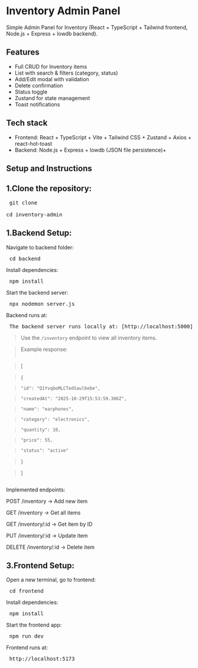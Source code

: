 # Inventory Admin Panel

Simple Admin Panel for Inventory (React + TypeScript + Tailwind frontend, Node.js + Express + lowdb backend).

## Features
- Full CRUD for Inventory items
- List with search & filters (category, status)
- Add/Edit modal with validation
- Delete confirmation
- Status toggle
- Zustand for state management
- Toast notifications

## Tech stack
- Frontend: React + TypeScript + Vite + Tailwind CSS + Zustand + Axios + react-hot-toast
- Backend: Node.js + Express + lowdb (JSON file persistence)+


## Setup and Instructions

 ## 1.Clone the repository:

<pre> git clone <https://github.com/swetha-29042004/inventory-admin.git>

cd inventory-admin </pre>

 ## 1.Backend Setup:

Navigate to backend folder:

<pre> cd backend </pre>

Install dependencies:

<pre> npm install </pre>

Start the backend server:

<pre> npx nodemon server.js  </pre>


Backend runs at:

<pre> The backend server runs locally at: [http://localhost:5000](http://localhost:5000) </pre>

> Use the `/inventory` endpoint to view all inventory items.
 
> Example response:
>
> ```json
 
> [
 
>   {
 
>     "id": "Q1YvqboMLCTedSaul6ebe",
 
>     "createdAt": "2025-10-29T15:53:59.306Z",
 
>     "name": "earphones",
 
>     "category": "electronics",
 
>     "quantity": 10,
 
>     "price": 55,
 
>     "status": "active"
 
>   }
 
> ]
 
> ``` 

 Implemented endpoints:

POST /inventory → Add new item

GET /inventory → Get all items

GET /inventory/:id → Get item by ID

PUT /inventory/:id → Update item

DELETE /inventory/:id → Delete item  

## 3.Frontend Setup:

Open a new terminal, go to frontend:

<pre> cd frontend  </pre>


Install dependencies:

<pre> npm install  </pre>


Start the frontend app:

<pre> npm run dev  </pre>


Frontend runs at:

<pre> http://localhost:5173 </pre>




